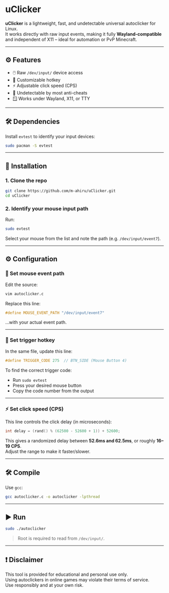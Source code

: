 # uClicker

**uClicker** is a lightweight, fast, and undetectable universal autoclicker for Linux.  
It works directly with raw input events, making it fully **Wayland-compatible** and independent of X11 – ideal for automation or PvP Minecraft.

---

## ⚙️ Features

- 🖱️ Raw `/dev/input/` device access  
- 🎯 Customizable hotkey  
- ⚡ Adjustable click speed (CPS)  
- 🧠 Undetectable by most anti-cheats  
- 🪟 Works under Wayland, X11, or TTY  

---

## 🛠️ Dependencies

Install `evtest` to identify your input devices:

```bash
sudo pacman -S evtest
```

---

## 🚀 Installation

### 1. Clone the repo

```bash
git clone https://github.com/m-ahiru/uClicker.git
cd uClicker
```

### 2. Identify your mouse input path

Run:

```bash
sudo evtest
```

Select your mouse from the list and note the path (e.g. `/dev/input/event7`).

---

## ⚙️ Configuration

### 🔧 Set mouse event path

Edit the source:

```bash
vim autoclicker.c
```

Replace this line:

```c
#define MOUSE_EVENT_PATH "/dev/input/event7"
```

…with your actual event path.

---

### 🔘 Set trigger hotkey

In the same file, update this line:

```c
#define TRIGGER_CODE 275  // BTN_SIDE (Mouse Button 4)
```

To find the correct trigger code:
- Run `sudo evtest`
- Press your desired mouse button
- Copy the code number from the output

---

### ⚡ Set click speed (CPS)

This line controls the click delay (in microseconds):

```c
int delay = (rand() % (62500 - 52600 + 1)) + 52600;
```

This gives a randomized delay between **52.6ms and 62.5ms**, or roughly **16–19 CPS**.  
Adjust the range to make it faster/slower.

---

## 🛠️ Compile

Use `gcc`:

```bash
gcc autoclicker.c -o autoclicker -lpthread
```

---

## ▶️ Run

```bash
sudo ./autoclicker
```

> Root is required to read from `/dev/input/`.

---

## ❗ Disclaimer

This tool is provided for educational and personal use only.  
Using autoclickers in online games may violate their terms of service.  
Use responsibly and at your own risk.
